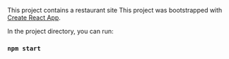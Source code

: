 This project contains a restaurant site
This project was bootstrapped with [Create React App](https://github.com/facebook/create-react-app).

In the project directory, you can run:

### `npm start`
